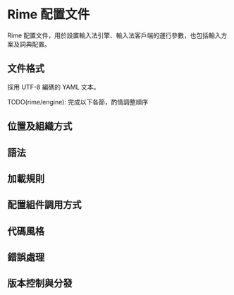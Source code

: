 # Rime 配置文件

Rime 配置文件，用於設置輸入法引擎、輸入法客戶端的運行參數，也包括輸入方案及詞典配置。

## 文件格式

採用 UTF-8 編碼的 YAML 文本。

TODO(rime/engine): 完成以下各節，酌情調整順序

## 位置及組織方式

## 語法

## 加載規則

## 配置組件調用方式

## 代碼風格

## 錯誤處理

## 版本控制與分發
